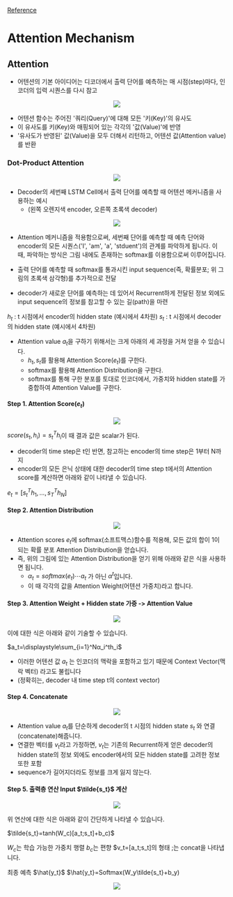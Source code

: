 [Reference](https://velog.io/@sjinu/%EA%B0%9C%EB%85%90%EC%A0%95%EB%A6%AC-Attention-Mechanism)
# Attention Mechanism

## Attention
* 어텐션의 기본 아이디어는 디코더에서 출력 단어를 예측하는 매 시점(step)마다, 인코더의 입력 시퀀스를 다시 참고

<p align="center"> <img src="https://github.com/user-attachments/assets/5add34e2-deea-4c74-94e7-d595e7766d6d"></p>

* 어텐션 함수는 주어진 '쿼리(Query)'에 대해 모든 '키(Key)'의 유사도 
* 이 유사도를 키(Key)와 매핑되어 있는 각각의 '값(Value)'에 반영
* '유사도가 반영된' 값(Value)을 모두 더해서 리턴하고, 어텐션 값(Attention value)를 반환

### Dot-Product Attention
<p align="center"> <img src="https://github.com/user-attachments/assets/66891df0-2d55-489b-a1b0-30559790ccb4" ></p>

* Decoder의 세번째 LSTM Cell에서 출력 단어를 예측할 때 어텐션 메커니즘을 사용하는 예시
  - (왼쪽 오렌지색 encoder, 오른쪽 초록색 decoder)
<p align="center"> <img src="https://github.com/user-attachments/assets/9dccf543-31e7-4d7d-a0f4-fd92789211dd" ></p>

* Attention 메커니즘을 적용함으로써, 세번째 단어를 예측할 때 예측 단어와 encoder의 모든 시퀀스('I', 'am', 'a', 'stduent')의 관계를 파악하게 됩니다.
이 때, 파악하는 방식은 그림 내에도 존재하는 softmax를 이용함으로써 이루어집니다.


* 출력 단어를 예측할 때 softmax를 통과시킨 input sequence(즉, 확률분포; 위 그림의 초록색 삼각형)를 추가적으로 전달
* decoder가 새로운 단어를 예측하는 데 있어서 Recurrent하게 전달된 정보 외에도 input sequence의 정보를 참고할 수 있는 길(path)을 마련

$h_t$ : t 시점에서 encoder의 hidden state (예시에서 4차원)
$s_t$ : t 시점에서 decoder의 hidden state (예시에서 4차원)

* Attention value $a_t$을 구하기 위해서는 크게 아래의 세 과정을 거쳐 얻을 수 있습니다.
  - $h_t, s_t$를 활용해 Attention Score($e_t$)를 구한다.
  - softmax를 활용해 Attention Distribution을 구한다.
  - softmax를 통해 구한 분포를 토대로 인코더에서, 가중치와 hidden state를 가중합하여 Attention Value를 구한다.

#### Step 1. Attention Score($e_t$)
<p align="center"> <img src="https://github.com/user-attachments/assets/ce6e20c1-1da6-450e-aa89-2e1018d5021b" ></p>

$score(s_t ,h_i)=s_t^Th_i$
​이 때 결과 값은 scalar가 된다.

* decoder의 time step은 t인 반면, 참고하는 encoder의 time step은 1부터 N까지
* encoder의 모든 은닉 상태에 대한 decoder의 time step t에서의 Attention score를 계산하면 아래와 같이 나타낼 수 있습니다.

$e_t=[s_t^{T}h_1, ..., s_T^{T}h_N]$

#### Step 2. Attention Distribution
<p align="center"> <img src="https://github.com/user-attachments/assets/6b189a97-3aa8-4abf-8d96-9b9d77b1ad3c" ></p>

 * Attention scores $e_t$에 softmax(소프트맥스)함수를 적용해, 모든 값의 합이 1이 되는 확률 분포 Attention Distribution을 얻습니다.
 * 즉, 위의 그림에 있는 Attention Distribution을 얻기 위해 아래와 같은 식을 사용하면 됩니다.
   - $α_t =softmax(e_t)⋯ a_t$ 가 아닌 $α^t$입니다.
   - 이 때 각각의 값을 Attention Weight(어텐션 가중치)라고 합니다.
  

#### Step 3. Attention Weight + Hidden state 가중 -> Attention Value
<p align="center"> <img src="https://github.com/user-attachments/assets/52e9010a-4752-475b-ab47-7d62e55da4e8" ></p>

이에 대한 식은 아래와 같이 기술할 수 있습니다.

$a_t=\displaystyle\sum_{i=1}^Nα_i^th_i$​
* 이러한 어텐션 값 $a_t$ 는 인코더의 맥락을 포함하고 있기 때문에 Context Vector(맥락 벡터) 라고도 불립니다
* (정확히는, decoder 내 time step t의 context vector)

#### Step 4. Concatenate

<p align="center"> <img src="https://github.com/user-attachments/assets/51f4f949-3f32-4099-8756-b19bd6a5d1e4" ></p>


* Attention value $a_t$를 단순하게 decoder의 t 시점의 hidden state $s_t$ 와 연결(concatenate)해줍니다. 
* 연결한 벡터를 $v_t$라고 가정하면, $v_t$는 기존의 Recurrent하게 얻은 decoder의 hidden state의 정보 외에도 encoder에서의 모든 hidden state를 고려한 정보 또한 포함
* sequence가 길어지더라도 정보를 크게 잃지 않는다.


#### Step 5. 출력층 연산 Input $\tilde{s_t}$ 계산
<p align="center"> <img src="https://github.com/user-attachments/assets/5775c800-d82d-4026-98a8-dc5cde10cafe" ></p>
위
연산에 대한 식은 아래와 같이 간단하게 나타낼 수 있습니다.

$\tilde{s_t}=tanh(W_c)[a_t;s_t]+b_c)$

$W_c$는 학습 가능한 가중치 행렬
$b_c$는 편향
$v_t=[a_t;s_t]의 형태
$;$는 concat을 나타냅니다.

최종 예측 $\hat{y_t}$
$\hat{y_t}=Softmax(W_y\tilde{s_t}+b_y)


<p align="center"> <img src="https://github.com/user-attachments/assets/7af2c05d-4f37-4ad2-89d9-70314bf71f3a" ></p>
